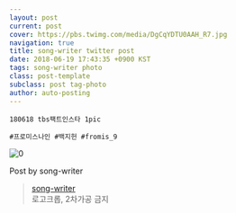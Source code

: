 ```yaml
---
layout: post
current: post
cover: https://pbs.twimg.com/media/DgCqYDTU0AAH_R7.jpg
navigation: true
title: song-writer twitter post
date: 2018-06-19 17:43:35 +0900 KST
tags: song-writer photo
class: post-template
subclass: post tag-photo
author: auto-posting
---
```


```  
180618 tbs팩트인스타 1pic  
  
#프로미스나인 #백지헌 #fromis_9  

```

![0](https://pbs.twimg.com/media/DgCqYDTU0AAH_R7.jpg)


Post by song-writer

> [song-writer](https://twitter.com/970929_love)  
  로고크롭, 2차가공 금지